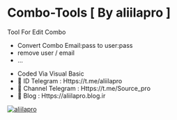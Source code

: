 # Combo-Tools [ By aliilapro ]
Tool For Edit Combo
* Convert Combo Email:pass to user:pass
* remove user / email
* ...
- Coded Via Visual Basic
- 🔱 ID Telegram : Https://t.me/aliilapro
- 🔱 Channel Telegram : Https://t.me/Source_pro
- 🔱 Blog : Https://aliilapro.blog.ir

<a href="Https://t.me/aliilapro" target="_blank"><img src="http://bayanbox.ir/view/1043089006924732408/012.png" border="0" alt="aliilapro" /></a>

